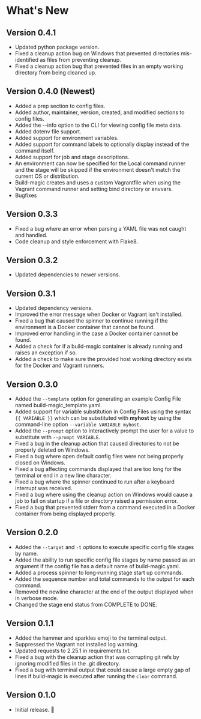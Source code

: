 # What's New

## Version 0.4.1

* Updated python package version.
* Fixed a cleanup action bug on Windows that prevented directories mis-identified as files from preventing cleanup.
* Fixed a cleanup action bug that prevented files in an empty working directory from being cleaned up.

## Version 0.4.0 (Newest)

* Added a prep section to config files.
* Added author, maintainer, version, created, and modified sections to config files.
* Added the --info option to the CLI for viewing config file meta data.
* Added dotenv file support.
* Added support for environment variables.
* Added support for command labels to optionally display instead of the command itself.
* Added support for job and stage descriptions.
* An environment can now be specified for the Local command runner and the stage will be skipped if the environment doesn't match the current OS or distribution.
* Build-magic creates and uses a custom Vagrantfile when using the Vagrant command runner and setting bind directory or envvars.
* Bugfixes

## Version 0.3.3

* Fixed a bug where an error when parsing a YAML file was not caught and handled.
* Code cleanup and style enforcement with Flake8.

## Version 0.3.2

* Updated dependencies to newer versions.

## Version 0.3.1

* Updated dependency versions.
* Improved the error message when Docker or Vagrant isn't installed.
* Fixed a bug that caused the spinner to continue running if the environment is a Docker container that cannot be found.
* Improved error handling in the case a Docker container cannot be found.
* Added a check for if a build-magic container is already running and raises an exception if so.
* Added a check to make sure the provided host working directory exists for the Docker and Vagrant runners.

## Version 0.3.0

* Added the `--template` option for generating an example Config File named build-magic_template.yaml.
* Added support for variable substitution in Config Files using the syntax `{{ VARIABLE }}` which can be substituted with **myhost** by using the command-line option `--variable VARIABLE myhost`.
* Added the `--prompt` option to interactively prompt the user for a value to substitute with `--prompt VARIABLE`.
* Fixed a bug in the cleanup action that caused directories to not be properly deleted on Windows.
* Fixed a bug where open default config files were not being properly closed on Windows.
* Fixed a bug affecting commands displayed that are too long for the terminal or end in a new line character.
* Fixed a bug where the spinner continued to run after a keyboard interrupt was received.
* Fixed a bug where using the cleanup action on Windows would cause a job to fail on startup if a file or directory raised a permission error.
* Fixed a bug that prevented stderr from a command executed in a Docker container from being displayed properly.

## Version 0.2.0

* Added the `--target` and `-t` options to execute specific config file stages by name.
* Added the ability to run specific config file stages by name passed as an argument if the config file has a default name of build-magic.yaml.
* Added a process spinner to long-running stage start up commands.
* Added the sequence number and total commands to the output for each command.
* Removed the newline character at the end of the output displayed when in verbose mode.
* Changed the stage end status from COMPLETE to DONE.

## Version 0.1.1

* Added the hammer and sparkles emoji to the terminal output.
* Suppressed the Vagrant not installed log warning.
* Updated requests to 2.25.1 in requirements.txt.
* Fixed a bug with the cleanup action that was corrupting git refs by ignoring modified files in the .git directory.
* Fixed a bug with terminal output that could cause a large empty gap of lines if build-magic is executed after running the `clear` command.

## Version 0.1.0

* Initial release. &#x1f389;
